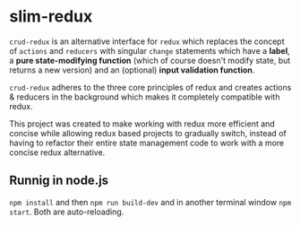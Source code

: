 slim-redux
==========

`crud-redux` is an alternative interface for `redux` which replaces the concept of `actions` and `reducers` with singular `change` statements which have a **label**, a **pure state-modifying function** (which of course doesn't modify state, but returns a new version) and an (optional) **input validation function**.

`crud-redux` adheres to the three core principles of redux and creates actions & reducers in the background which makes it completely compatible with redux.

This project was created to make working with redux more efficient and concise while allowing redux based projects to gradually switch, instead of having to refactor their entire state management code to work with a more concise redux alternative.

Runnig in node.js  
------------------

`npm install` and then `npm run build-dev` and in another terminal window `npm start`. Both are auto-reloading.

